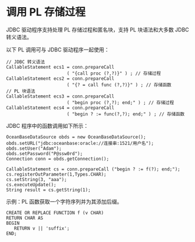 调用 PL 存储过程 
===============================

JDBC 驱动程序支持处理 PL 存储过程和匿名块，支持 PL 块语法和大多数 JDBC 转义语法。

以下 PL 调用可与 JDBC 驱动程序一起使用：

```unknow
// JDBC 转义语法
CallableStatement ecs1 = conn.prepareCall
                       ( "{call proc (?,?)}" ) ; // 存储过程
CallableStatement ecs2 = conn.prepareCall
                       ( "{? = call func (?,?)}" ) ; // 存储函数
// PL 块语法
CallableStatement ecs3 = conn.prepareCall
                       ( "begin proc (?,?); end;" ) ; // 存储过程
CallableStatement ecs4 = conn.prepareCall
                       ( "begin ? := func(?,?); end;" ) ; // 存储函数
```



JDBC 程序中的函数调用如下所示：

```unknow
OceanBaseDataSource obds = new OceanBaseDataSource();
obds.setURL("jdbc:oceanbase:oracle://连接串:1521/用户名");
obds.setUser("Adam");
obds.setPassword("P@ssw0rd");
Connection conn = obds.getConnection();

CallableStatement cs = conn.prepareCall ("begin ? := f(?); end;");
cs.registerOutParameter(1,Types.CHAR);
cs.setString(3, "aaa");
cs.executeUpdate();
String result = cs.getString(1);
```



示例：PL 函数获取一个字符序列并为其添加后缀。

```unknow
CREATE OR REPLACE FUNCTION f (v CHAR)
RETURN CHAR AS
BEGIN
   RETURN v || 'suffix';
END;
```


